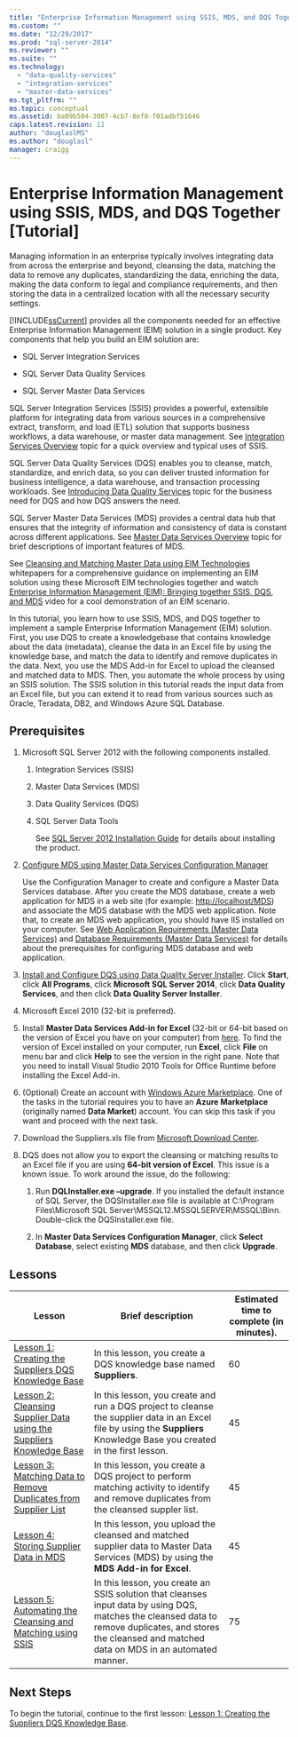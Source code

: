 ```yaml
---
title: "Enterprise Information Management using SSIS, MDS, and DQS Together [Tutorial] | Microsoft Docs"
ms.custom: ""
ms.date: "12/29/2017"
ms.prod: "sql-server-2014"
ms.reviewer: ""
ms.suite: ""
ms.technology: 
  - "data-quality-services"
  - "integration-services"
  - "master-data-services"
ms.tgt_pltfrm: ""
ms.topic: conceptual
ms.assetid: ba09b504-3007-4cb7-8ef8-f01adbf51646
caps.latest.revision: 11
author: "douglaslMS"
ms.author: "douglasl"
manager: craigg
---
```

# Enterprise Information Management using SSIS, MDS, and DQS Together [Tutorial]
  Managing information in an enterprise typically involves integrating data from across the enterprise and beyond, cleansing the data, matching the data to remove any duplicates, standardizing the data, enriching the data, making the data conform to legal and compliance requirements, and then storing the data in a centralized location with all the necessary security settings.  
  
 [!INCLUDE[ssCurrent](../includes/sscurrent-md.md)] provides all the components needed for an effective Enterprise Information Management (EIM) solution in a single product. Key components that help you build an EIM solution are:  
  
-   SQL Server Integration Services  
  
-   SQL Server Data Quality Services  
  
-   SQL Server Master Data Services  
  
 SQL Server Integration Services (SSIS) provides a powerful, extensible platform for integrating data from various sources in a comprehensive extract, transform, and load (ETL) solution that supports business workflows, a data warehouse, or master data management. See [Integration Services Overview](http://msdn.microsoft.com/library/ms141263\(SQL.105\).aspx) topic for a quick overview and typical uses of SSIS.  
  
 SQL Server Data Quality Services (DQS) enables you to cleanse, match, standardize, and enrich data, so you can deliver trusted information for business intelligence, a data warehouse, and transaction processing workloads. See [Introducing Data Quality Services](http://msdn.microsoft.com/library/ff877917.aspx) topic for the business need for DQS and how DQS answers the need.  
  
 SQL Server Master Data Services (MDS) provides a central data hub that ensures that the integrity of information and consistency of data is constant across different applications. See [Master Data Services Overview](http://msdn.microsoft.com/library/ff487003.aspx) topic for brief descriptions of important features of MDS.  
  
 See [Cleansing and Matching Master Data using EIM Technologies](http://msdn.microsoft.com/library/hh403491.aspx) whitepapers for a comprehensive guidance on implementing an EIM solution using these Microsoft EIM technologies together and watch [Enterprise Information Management (EIM): Bringing together SSIS, DQS, and MDS](http://go.microsoft.com/fwlink/?LinkId=258672) video for a cool demonstration of an EIM scenario.  
  
 In this tutorial, you learn how to use SSIS, MDS, and DQS together to implement a sample Enterprise Information Management (EIM) solution. First, you use DQS to create a knowledgebase that contains knowledge about the data (metadata), cleanse the data in an Excel file by using the knowledge base, and match the data to identify and remove duplicates in the data. Next, you use the MDS Add-in for Excel to upload the cleansed and matched data to MDS. Then, you automate the whole process by using an SSIS solution. The SSIS solution in this tutorial reads the input data from an Excel file, but you can extend it to read from various sources such as Oracle, Teradata, DB2, and Windows Azure SQL Database.  
  
## Prerequisites  
  
1.  Microsoft SQL Server 2012 with the following components installed.  
  
    1.  Integration Services (SSIS)  
  
    2.  Master Data Services (MDS)  
  
    3.  Data Quality Services (DQS)  
  
    4.  SQL Server Data Tools  
  
         See [SQL Server 2012 Installation Guide](http://msdn.microsoft.com/library/bb500469.aspx) for details about installing the product.  
  
2.  [Configure MDS using Master Data Services Configuration Manager](http://msdn.microsoft.com/library/ee633884.aspx)  
  
     Use the Configuration Manager to create and configure a Master Data Services database. After you create the MDS database, create a web application for MDS in a web site (for example: [http://localhost/MDS](http://localhost/MDS)) and associate the MDS database with the MDS web application. Note that, to create an MDS web application, you should have IIS installed on your computer. See [Web Application Requirements (Master Data Services)](http://msdn.microsoft.com/library/ee633744.aspx) and [Database Requirements (Master Data Services)](http://msdn.microsoft.com/library/ee633767.aspx) for details about the prerequisites for configuring MDS database and web application.  
  
3.  [Install and Configure DQS using Data Quality Server Installer](http://msdn.microsoft.com/library/hh231682.aspx). Click **Start**, click **All Programs**, click **Microsoft SQL Server 2014**, click **Data Quality Services**, and then click **Data Quality Server Installer**.  
  
4.  Microsoft Excel 2010 (32-bit is preferred).  
  
5.  Install **Master Data Services Add-in for Excel** (32-bit or 64-bit based on the version of Excel you have on your computer) from [here](http://www.microsoft.com/download/details.aspx?id=29064). To find the version of Excel installed on your computer, run **Excel**, click **File** on menu bar and click **Help** to see the version in the right pane. Note that you need to install Visual Studio 2010 Tools for Office Runtime before installing the Excel Add-in.  
  
6.  (Optional) Create an account with [Windows Azure Marketplace](https://datamarket.azure.com/). One of the tasks in the tutorial requires you to have an **Azure Marketplace** (originally named **Data Market**) account. You can skip this task if you want and proceed with the next task.  
  
7.  Download the Suppliers.xls file from [Microsoft Download Center](http://go.microsoft.com/fwlink/?LinkId=271504).  
  
8.  DQS does not allow you to export the cleansing or matching results to an Excel file if you are using **64-bit version of Excel**. This issue is a known issue. To work around the issue, do the following:  
  
    1.  Run **DQLInstaller.exe –upgrade**. If you installed the default instance of SQL Server, the DQSInstaller.exe file is available at C:\Program Files\Microsoft SQL Server\MSSQL12.MSSQLSERVER\MSSQL\Binn. Double-click the DQSInstaller.exe file.  
  
    2.  In **Master Data Services Configuration Manager**, click **Select Database**, select existing **MDS** database, and then click **Upgrade**.  
  
## Lessons  
  
|Lesson|Brief description|Estimated time to complete (in minutes).|  
|------------|-----------------------|------------------------------------------------|  
|[Lesson 1: Creating the Suppliers DQS Knowledge Base](../../2014/tutorials/lesson-1-creating-the-suppliers-dqs-knowledge-base.md)|In this lesson, you create a DQS knowledge base named **Suppliers**.|60|  
|[Lesson 2: Cleansing Supplier Data using the Suppliers Knowledge Base](../../2014/tutorials/lesson-2-cleansing-supplier-data-using-the-suppliers-knowledge-base.md)|In this lesson, you create and run a DQS project to cleanse the supplier data in an Excel file by using the **Suppliers** Knowledge Base you created in the first lesson.|45|  
|[Lesson 3: Matching Data to Remove Duplicates from Supplier List](../../2014/tutorials/lesson-3-matching-data-to-remove-duplicates-from-supplier-list.md)|In this lesson, you create a DQS project to perform matching activity to identify and remove duplicates from the cleansed suppler list.|45|  
|[Lesson 4: Storing Supplier Data in MDS](../../2014/tutorials/lesson-4-storing-supplier-data-in-mds.md)|In this lesson, you upload the cleansed and matched supplier data to Master Data Services (MDS) by using the **MDS Add-in for Excel**.|45|  
|[Lesson 5: Automating the Cleansing and Matching using SSIS](../../2014/tutorials/lesson-5-automating-the-cleansing-and-matching-using-ssis.md)|In this lesson, you create an SSIS solution that cleanses input data by using DQS, matches the cleansed data to remove duplicates, and stores the cleansed and matched data on MDS in an automated manner.|75|  
  
## Next Steps  
 To begin the tutorial, continue to the first lesson: [Lesson 1: Creating the Suppliers DQS Knowledge Base](../../2014/tutorials/lesson-1-creating-the-suppliers-dqs-knowledge-base.md).  
  
  